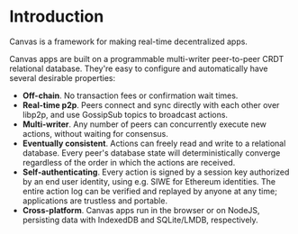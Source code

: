 # Introduction

Canvas is a framework for making real-time decentralized apps.

Canvas apps are built on a programmable multi-writer peer-to-peer CRDT relational database. They're easy to configure and automatically have several desirable properties:

- **Off-chain**. No transaction fees or confirmation wait times.
- **Real-time p2p**. Peers connect and sync directly with each other over libp2p, and use GossipSub topics to broadcast actions.
- **Multi-writer**. Any number of peers can concurrently execute new actions, without waiting for consensus.
- **Eventually consistent**. Actions can freely read and write to a relational database. Every peer's database state will deterministically converge regardless of the order in which the actions are received.
- **Self-authenticating**. Every action is signed by a session key authorized by an end user identity, using e.g. SIWE for Ethereum identities. The entire action log can be verified and replayed by anyone at any time; applications are trustless and portable.
- **Cross-platform**. Canvas apps run in the browser or on NodeJS, persisting data with IndexedDB and SQLite/LMDB, respectively.
